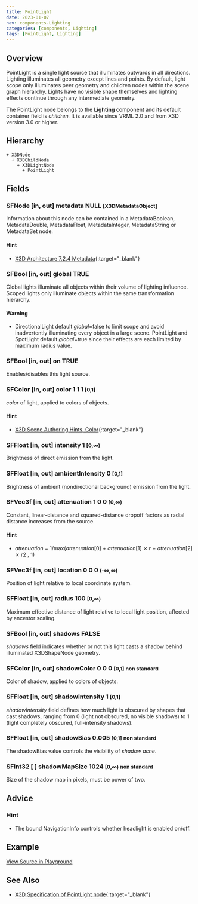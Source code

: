 ```yaml
---
title: PointLight
date: 2023-01-07
nav: components-Lighting
categories: [components, Lighting]
tags: [PointLight, Lighting]
---
```

<style>
.post h3 {
  word-spacing: 0.2em;
}
</style>

## Overview

PointLight is a single light source that illuminates outwards in all directions. Lighting illuminates all geometry except lines and points. By default, light scope only illuminates peer geometry and children nodes within the scene graph hierarchy. Lights have no visible shape themselves and lighting effects continue through any intermediate geometry.

The PointLight node belongs to the **Lighting** component and its default container field is *children.* It is available since VRML 2.0 and from X3D version 3.0 or higher.

## Hierarchy

```
+ X3DNode
  + X3DChildNode
    + X3DLightNode
      + PointLight
```

## Fields

### SFNode [in, out] **metadata** NULL <small>[X3DMetadataObject]</small>

Information about this node can be contained in a MetadataBoolean, MetadataDouble, MetadataFloat, MetadataInteger, MetadataString or MetadataSet node.

#### Hint

- [X3D Architecture 7.2.4 Metadata](https://www.web3d.org/specifications/X3Dv4Draft/ISO-IEC19775-1v4-IS.proof//Part01/components/core.html#Metadata){:target="_blank"}

### SFBool [in, out] **global** TRUE

Global lights illuminate all objects within their volume of lighting influence. Scoped lights only illuminate objects within the same transformation hierarchy.

#### Warning

- DirectionalLight default *global*=false to limit scope and avoid inadvertently illuminating every object in a large scene. PointLight and SpotLight default *global*=true since their effects are each limited by maximum radius value.

### SFBool [in, out] **on** TRUE

Enables/disables this light source.

### SFColor [in, out] **color** 1 1 1 <small>[0,1]</small>

*color* of light, applied to colors of objects.

#### Hint

- [X3D Scene Authoring Hints, Color](https://www.web3d.org/x3d/content/examples/X3dSceneAuthoringHints.html#Color){:target="_blank"}

### SFFloat [in, out] **intensity** 1 <small>[0,∞)</small>

Brightness of direct emission from the light.

### SFFloat [in, out] **ambientIntensity** 0 <small>[0,1]</small>

Brightness of ambient (nondirectional background) emission from the light.

### SFVec3f [in, out] **attenuation** 1 0 0 <small>[0,∞)</small>

Constant, linear-distance and squared-distance dropoff factors as radial distance increases from the source.

#### Hint

- *attenuation* = 1/max(*attenuation*[0] + *attenuation*[1] ⨯ r + *attenuation*[2] ⨯ r2 , 1)

### SFVec3f [in, out] **location** 0 0 0 <small>(-∞,∞)</small>

Position of light relative to local coordinate system.

### SFFloat [in, out] **radius** 100 <small>[0,∞)</small>

Maximum effective distance of light relative to local light position, affected by ancestor scaling.

### SFBool [in, out] **shadows** FALSE

*shadows* field indicates whether or not this light casts a shadow behind illuminated X3DShapeNode geometry.

### SFColor [in, out] **shadowColor** 0 0 0 <small>[0,1]</small> <small class="yellow">non standard</small>

Color of shadow, applied to colors of objects.

### SFFloat [in, out] **shadowIntensity** 1 <small>[0,1]</small>

*shadowIntensity* field defines how much light is obscured by shapes that cast shadows, ranging from 0 (light not obscured, no visible shadows) to 1 (light completely obscured, full-intensity shadows).

### SFFloat [in, out] **shadowBias** 0.005 <small>[0,1]</small> <small class="yellow">non standard</small>

The shadowBias value controls the visibility of *shadow acne*.

### SFInt32 [ ] **shadowMapSize** 1024 <small>[0,∞)</small> <small class="yellow">non standard</small>

Size of the shadow map in pixels, must be power of two.

## Advice

### Hint

- The bound NavigationInfo controls whether headlight is enabled on/off.

## Example

<x3d-canvas src="https://create3000.github.io/media/examples/Lighting/PointLight/PointLight.x3d" update="auto"></x3d-canvas>

[View Source in Playground](/x_ite/playground/?url=https://create3000.github.io/media/examples/Lighting/PointLight/PointLight.x3d)

## See Also

- [X3D Specification of PointLight node](https://www.web3d.org/documents/specifications/19775-1/V4.0/Part01/components/lighting.html#PointLight){:target="_blank"}
